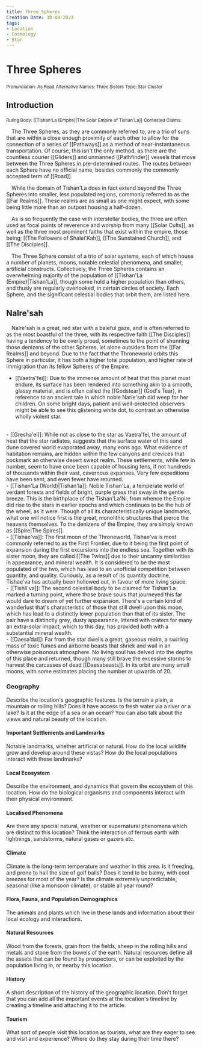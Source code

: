 ```yaml
---
title: Three Spheres
Creation Date: 18-08-2023
tags:
- Location
- Cosmology
- Star
---
```


# Three Spheres
<small>Pronunciation: As Read</small>
<small>Alternative Names: Three Sisters</small>
<small>Type: Star Cluster</small>

## Introduction

<small>Ruling Body: [[Tishan'La (Empire)|The Solar Empire of Tishan'La]]</small>
<small>Contested Claims:</small>

&emsp;The Three Spheres, as they are commonly referred to, are a trio of suns that are within a close enough proximity of each other to allow for the connection of a series of [[Pathways]] as a method of near-instantaneous transportation. Of course, this isn't the only method, as there are the countless courier [[Gliders]] and unmanned [[Pathfinder]] vessels that move between the Three Spheres in pre-determined routes. The routes between each Sphere have no official name, besides commonly the commonly accepted term of [[Road]].

&emsp;While the domain of Tishan'La does in fact extend beyond the Three Spheres into smaller, less populated regions, commonly referred to as the [[Far Realms]]. These realms are as small as one might expect, with some being little more than an outpost housing a half-dozen.

&emsp;As is so frequently the case with interstellar bodies, the three are often used as focal points of reverence and worship from many [[Solar Cults]], as well as the three most prominent faiths that exist within the empire, those being; [[The Followers of Shalei'Kah]], [[The Sunstained Church]], and [[The Disciples]].

&emsp;The Three Sphere consist of a trio of solar systems, each of which house a number of planets, moons, notable celestial phenomena, and smaller, artificial constructs. Collectively, the Three Spheres contains an overwhelming majority of the population of [[Tishan'La (Empire)|Tishan'La]], though some hold a higher population than others, and thusly are regularly overlooked, in certain circles of society. Each Sphere, and the significant celestial bodies that orbit them, are listed here.

## Nalre'sah
&emsp;Nalre'sah is a great, red star with a baleful gaze, and is often referred to as the most boastful of the three, with its respective faith [[The Disciples]] having a tendency to be overly proud, sometimes to the point of shunning those denizens of the other Spheres, let alone outsiders from the [[Far Realms]] and beyond. Due to the fact that the Throneworld orbits this Sphere in particular, it has both a higher total population, and higher rate of immigration than its fellow Spheres of the Empire.
- [[Vaetra'fei]]: Due to the immense amount of heat that this planet must endure, its surface has been rendered into something akin to a smooth, glassy material, and is often called the [[Godstear]] (God's Tear), in reference to an ancient tale in which noble Narle'sah did weep for her children. On some bright days, patient and well-protected observers might be able to see this glistening white dot, to contrast an otherwise wholly violent star.
<br>
- [[Gresha'el]]: While not as close to the star as Vaetra'fei, the amount of heat that the star radiates, suggests that the surface water of this sand dune covered world evaporated away, many eons ago. What evidence of habitation remains, are hidden within the few canyons and crevices that pockmark an otherwise desert swept realm. These settlements, while few in number, seem to have once been capable of housing tens, if not hundreds of thousands within their vast, cavernous expanses. Very few expeditions have been sent, and even fewer have returned.
<br>
- [[Tishan'La (World)|Tishan'la]]: Noble Tishan'La, a temperate world of verdant forests and fields of bright, purple grass that sway in the gentle breeze. This is the birthplace of the Tishan'La'Ni, from whence the Empire did rise to the stars in earlier epochs and which continues to be the hub of the wheel, as it were. Though of all its characteristically unique landmarks, what one will notice first is the great, monolithic structures that pierce the heavens themselves. To the denizens of the Empire, they are simply known as [[Spire|The Spires]].
  <br>
  - [[Tishae'va]]: The first moon of the Throneworld, Tishae'va is most commonly referred to as the First Frontier, due to it being the first point of expansion during the first excursions into the endless sea. Together with its sister moon, they are called [[The Twins]] due to their uncanny similarities in appearance, and mineral wealth. It is considered to be the most populated of the two, which has lead to an unofficial competition between quantity, and quality. Curiously, as a result of its quantity doctrine, Tishae'va has actually been hollowed out, in favour of more living space. 
  <br>
  - [[Tishli'va]]: The second celestial body to be claimed for Tishan'La marked a turning point, where those brave souls that journeyed this far would dare to dream of yet further expansion. There's a certain kind of wanderlust that's characteristic of those that still dwell upon this moon, which has lead to a distinctly lower population than that of its sister. The pair have a distinctly grey, dusty appearance, littered with craters for many an extra-solar impact, which to this day, has provided both with a substantial mineral wealth.
 <br>
- [[Daesa’dal]]: Far from the star dwells a great, gaseous realm, a swirling mass of toxic fumes and airborne beasts that shriek and wail in an otherwise poisonous atmosphere. No living soul has delved into the depths of this place and returned, though many still brave the excessive storms to harvest the carcasses of dead [[Daesabeasts]]. In its orbit are many small moons, with some estimates placing the number at upwards of 20. 

### Geography
Describe the location's geographic features. Is the terrain a plain, a mountain or rolling hills? Does it have access to fresh water via a river or a lake? Is it at the edge of a sea or an ocean? You can also talk about the views and natural beauty of the location.

#### Important Settlements and Landmarks
Notable landmarks, whether artificial or natural. How do the local wildlife grow and develop around these vistas? How do the local populations interact with these landmarks?

#### Local Ecosystem
Describe the environment, and dynamics that govern the ecosystem of this location. How do the biological organisms and components interact with their physical environment.

#### Localised Phenomena
Are there any special natural, weather or supernatural phenomena which are distinct to this location? Think the interaction of ferrous earth with lightnings, sandstorms, natural gases or gazers etc.

#### Climate
Climate is the long-term temperature and weather in this area. Is it freezing, and prone to hail the size of golf balls? Does it tend to be balmy, with cool breezes for most of the year? Is the climate extremely unpredictable, seasonal (like a monsoon climate), or stable all year round?

#### Flora, Fauna, and Population Demographics
The animals and plants which live in these lands and information about their local ecology and interactions.

#### Natural Resources
Wood from the forests, grain from the fields, sheep in the rolling hills and metals and stone from the bowels of the earth. Natural resources define all the assets that can be found by prospectors, or can be exploited by the population living in, or nearby this location.

#### History
A short description of the history of the geographic location. Don't forget that you can add all the important events at the location's timeline by creating a timeline and attaching it to the article.

#### Tourism
What sort of people visit this location as tourists, what are they eager to see and visit and experience? Where do they stay during their time there?
